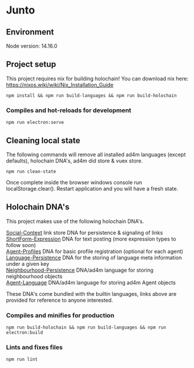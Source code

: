 # Junto

## Environment
Node version: 14.16.0<br>

## Project setup
This project requires nix for building holochain! You can download nix here: https://nixos.wiki/wiki/Nix_Installation_Guide

```
npm install && npm run build-languages && npm run build-holochain
```

### Compiles and hot-reloads for development
```
npm run electron:serve
```

## Cleaning local state

The following commands will remove all installed ad4m languages (except defaults), holochain DNA's, ad4m did store & vuex store.

```
npm run clean-state
```

Once complete inside the browser windows console run localStorage.clear(). Restart application and you will have a fresh state.

## Holochain DNA's

This project makes use of the following holochain DNA's.

[Social-Context](https://github.com/juntofoundation/Social-Context) link store DNA for persistence & signaling of links <br>
[ShortForm-Expression](https://github.com/juntofoundation/Short-Form-Expression) DNA for text posting (more expression types to follow soon)<br>
[Agent-Profiles](https://github.com/jdeepee/profiles) DNA for basic profile registration (optional for each agent)<br>
[Language-Persistence](https://github.com/perspect3vism/language-persistence) DNA for the storing of language meta information under a given key<br>
[Neighbourhood-Persistence](https://github.com/perspect3vism/neighbourhood-language) DNA/ad4m language for storing neighbourhood objects<br>
[Agent-Language](https://github.com/perspect3vism/agent-language) DNA/ad4m language for storing ad4m Agent objects<br>

These DNA's come bundled with the builtin languages, links above are provided for reference to anyone interested.

### Compiles and minifies for production
```
npm run build-holochain && npm run build-languages && npm run electron:build
```

### Lints and fixes files
```
npm run lint
```